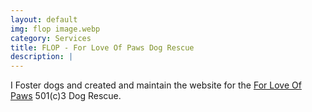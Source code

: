```yaml
---
layout: default
img: flop image.webp
category: Services
title: FLOP - For Love Of Paws Dog Rescue
description: |
---
```

I Foster dogs and created and maintain the website for the [For Love Of Paws](https://www.forloveofpaws.org/) 501(c)3 Dog Rescue.
